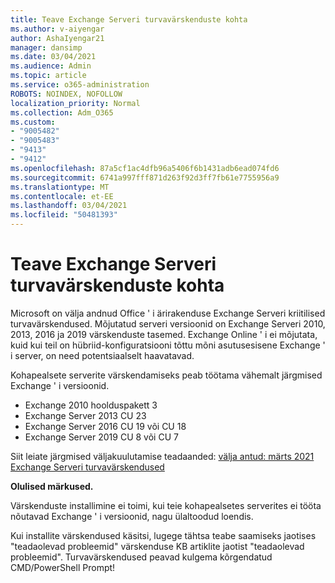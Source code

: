 ```yaml
---
title: Teave Exchange Serveri turvavärskenduste kohta
ms.author: v-aiyengar
author: AshaIyengar21
manager: dansimp
ms.date: 03/04/2021
ms.audience: Admin
ms.topic: article
ms.service: o365-administration
ROBOTS: NOINDEX, NOFOLLOW
localization_priority: Normal
ms.collection: Adm_O365
ms.custom:
- "9005482"
- "9005483"
- "9413"
- "9412"
ms.openlocfilehash: 87a5cf1ac4dfb96a5406f6b1431adb6ead074fd6
ms.sourcegitcommit: 6741a997fff871d263f92d3ff7fb61e7755956a9
ms.translationtype: MT
ms.contentlocale: et-EE
ms.lasthandoff: 03/04/2021
ms.locfileid: "50481393"
---
```

# <a name="about-exchange-server-security-updates"></a>Teave Exchange Serveri turvavärskenduste kohta

Microsoft on välja andnud Office ' i ärirakenduse Exchange Serveri kriitilised turvavärskendused. Mõjutatud serveri versioonid on Exchange Serveri 2010, 2013, 2016 ja 2019 värskenduste tasemed. Exchange Online ' i ei mõjutata, kuid kui teil on hübriid-konfiguratsiooni tõttu mõni asutusesisene Exchange ' i server, on need potentsiaalselt haavatavad.

Kohapealsete serverite värskendamiseks peab töötama vähemalt järgmised Exchange ' i versioonid.

- Exchange 2010 hoolduspakett 3
- Exchange Server 2013 CU 23
- Exchange Server 2016 CU 19 või CU 18
- Exchange Server 2019 CU 8 või CU 7

Siit leiate järgmised väljakuulutamise teadaanded: [välja antud: märts 2021 Exchange Serveri turvavärskendused](https://techcommunity.microsoft.com/t5/exchange-team-blog/released-march-2021-exchange-server-security-updates/ba-p/2175901)

**Olulised märkused.**

Värskenduste installimine ei toimi, kui teie kohapealsetes serverites ei tööta nõutavad Exchange ' i versioonid, nagu ülaltoodud loendis.

Kui installite värskendused käsitsi, lugege tähtsa teabe saamiseks jaotises "teadaolevad probleemid" värskenduse KB artiklite jaotist "teadaolevad probleemid". Turvavärskendused peavad kulgema kõrgendatud CMD/PowerShell Prompt!
